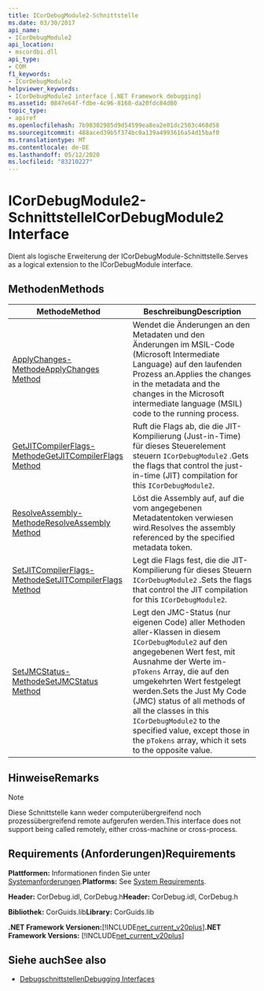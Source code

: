 ```yaml
---
title: ICorDebugModule2-Schnittstelle
ms.date: 03/30/2017
api_name:
- ICorDebugModule2
api_location:
- mscordbi.dll
api_type:
- COM
f1_keywords:
- ICorDebugModule2
helpviewer_keywords:
- ICorDebugModule2 interface [.NET Framework debugging]
ms.assetid: 0847e64f-fdbe-4c96-8168-da20fdc84d80
topic_type:
- apiref
ms.openlocfilehash: 7b98302985d9d54599ea8ea2e01dc2503c468d58
ms.sourcegitcommit: 488aced39b5f374bc0a139a4993616a54d15baf0
ms.translationtype: MT
ms.contentlocale: de-DE
ms.lasthandoff: 05/12/2020
ms.locfileid: "83210227"
---
```

# <a name="icordebugmodule2-interface"></a><span data-ttu-id="19dab-102">ICorDebugModule2-Schnittstelle</span><span class="sxs-lookup"><span data-stu-id="19dab-102">ICorDebugModule2 Interface</span></span>

<span data-ttu-id="19dab-103">Dient als logische Erweiterung der ICorDebugModule-Schnittstelle.</span><span class="sxs-lookup"><span data-stu-id="19dab-103">Serves as a logical extension to the ICorDebugModule interface.</span></span>  
  
## <a name="methods"></a><span data-ttu-id="19dab-104">Methoden</span><span class="sxs-lookup"><span data-stu-id="19dab-104">Methods</span></span>  
  
|<span data-ttu-id="19dab-105">Methode</span><span class="sxs-lookup"><span data-stu-id="19dab-105">Method</span></span>|<span data-ttu-id="19dab-106">Beschreibung</span><span class="sxs-lookup"><span data-stu-id="19dab-106">Description</span></span>|  
|------------|-----------------|  
|[<span data-ttu-id="19dab-107">ApplyChanges-Methode</span><span class="sxs-lookup"><span data-stu-id="19dab-107">ApplyChanges Method</span></span>](icordebugmodule2-applychanges-method.md)|<span data-ttu-id="19dab-108">Wendet die Änderungen an den Metadaten und den Änderungen im MSIL-Code (Microsoft Intermediate Language) auf den laufenden Prozess an.</span><span class="sxs-lookup"><span data-stu-id="19dab-108">Applies the changes in the metadata and the changes in the Microsoft intermediate language (MSIL) code to the running process.</span></span>|  
|[<span data-ttu-id="19dab-109">GetJITCompilerFlags-Methode</span><span class="sxs-lookup"><span data-stu-id="19dab-109">GetJITCompilerFlags Method</span></span>](icordebugmodule2-getjitcompilerflags-method.md)|<span data-ttu-id="19dab-110">Ruft die Flags ab, die die JIT-Kompilierung (Just-in-Time) für dieses Steuerelement steuern `ICorDebugModule2` .</span><span class="sxs-lookup"><span data-stu-id="19dab-110">Gets the flags that control the just-in-time (JIT) compilation for this `ICorDebugModule2`.</span></span>|  
|[<span data-ttu-id="19dab-111">ResolveAssembly-Methode</span><span class="sxs-lookup"><span data-stu-id="19dab-111">ResolveAssembly Method</span></span>](icordebugmodule2-resolveassembly-method.md)|<span data-ttu-id="19dab-112">Löst die Assembly auf, auf die vom angegebenen Metadatentoken verwiesen wird.</span><span class="sxs-lookup"><span data-stu-id="19dab-112">Resolves the assembly referenced by the specified metadata token.</span></span>|  
|[<span data-ttu-id="19dab-113">SetJITCompilerFlags-Methode</span><span class="sxs-lookup"><span data-stu-id="19dab-113">SetJITCompilerFlags Method</span></span>](icordebugmodule2-setjitcompilerflags-method.md)|<span data-ttu-id="19dab-114">Legt die Flags fest, die die JIT-Kompilierung für dieses Steuern `ICorDebugModule2` .</span><span class="sxs-lookup"><span data-stu-id="19dab-114">Sets the flags that control the JIT compilation for this `ICorDebugModule2`.</span></span>|  
|[<span data-ttu-id="19dab-115">SetJMCStatus-Methode</span><span class="sxs-lookup"><span data-stu-id="19dab-115">SetJMCStatus Method</span></span>](icordebugmodule2-setjmcstatus-method.md)|<span data-ttu-id="19dab-116">Legt den JMC-Status (nur eigenen Code) aller Methoden aller-Klassen in diesem `ICorDebugModule2` auf den angegebenen Wert fest, mit Ausnahme der Werte im- `pTokens` Array, die auf den umgekehrten Wert festgelegt werden.</span><span class="sxs-lookup"><span data-stu-id="19dab-116">Sets the Just My Code (JMC) status of all methods of all the classes in this `ICorDebugModule2` to the specified value, except those in the `pTokens` array, which it sets to the opposite value.</span></span>|  
  
## <a name="remarks"></a><span data-ttu-id="19dab-117">Hinweise</span><span class="sxs-lookup"><span data-stu-id="19dab-117">Remarks</span></span>  
  
> [!NOTE]
> <span data-ttu-id="19dab-118">Diese Schnittstelle kann weder computerübergreifend noch prozessübergreifend remote aufgerufen werden.</span><span class="sxs-lookup"><span data-stu-id="19dab-118">This interface does not support being called remotely, either cross-machine or cross-process.</span></span>  
  
## <a name="requirements"></a><span data-ttu-id="19dab-119">Requirements (Anforderungen)</span><span class="sxs-lookup"><span data-stu-id="19dab-119">Requirements</span></span>  
 <span data-ttu-id="19dab-120">**Plattformen:** Informationen finden Sie unter [Systemanforderungen](../../get-started/system-requirements.md).</span><span class="sxs-lookup"><span data-stu-id="19dab-120">**Platforms:** See [System Requirements](../../get-started/system-requirements.md).</span></span>  
  
 <span data-ttu-id="19dab-121">**Header:** CorDebug.idl, CorDebug.h</span><span class="sxs-lookup"><span data-stu-id="19dab-121">**Header:** CorDebug.idl, CorDebug.h</span></span>  
  
 <span data-ttu-id="19dab-122">**Bibliothek:** CorGuids.lib</span><span class="sxs-lookup"><span data-stu-id="19dab-122">**Library:** CorGuids.lib</span></span>  
  
 <span data-ttu-id="19dab-123">**.NET Framework Versionen:**[!INCLUDE[net_current_v20plus](../../../../includes/net-current-v20plus-md.md)]</span><span class="sxs-lookup"><span data-stu-id="19dab-123">**.NET Framework Versions:** [!INCLUDE[net_current_v20plus](../../../../includes/net-current-v20plus-md.md)]</span></span>  
  
## <a name="see-also"></a><span data-ttu-id="19dab-124">Siehe auch</span><span class="sxs-lookup"><span data-stu-id="19dab-124">See also</span></span>

- [<span data-ttu-id="19dab-125">Debugschnittstellen</span><span class="sxs-lookup"><span data-stu-id="19dab-125">Debugging Interfaces</span></span>](debugging-interfaces.md)
